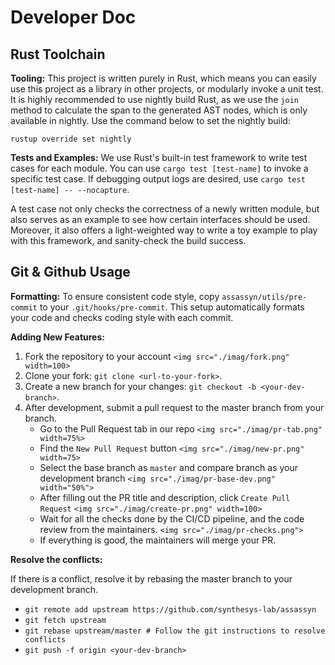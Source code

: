 # Developer Doc

## Rust Toolchain

**Tooling:** This project is written purely in Rust, which means you can easily use this
project as a library in other projects, or modularly invoke a unit test. It is highly recommended
to use nightly build Rust, as we use the `join` method to calculate the span to the generated
AST nodes, which is only available in nightly. Use the command below to set the nightly build:

````
rustup override set nightly
````

**Tests and Examples:** We use Rust's built-in test framework to write test cases for each module.
You can use `cargo test [test-name]` to invoke a specific test case. If debugging output logs are
desired, use `cargo test [test-name] -- --nocapture`.

A test case not only checks the correctness of a newly written module, but also serves as an
example to see how certain interfaces should be used. Moreover, it also offers a light-weighted
way to write a toy example to play with this framework, and sanity-check the build success.

## Git & Github Usage

**Formatting:** To ensure consistent code style, copy `assassyn/utils/pre-commit` to your
`.git/hooks/pre-commit`. This setup automatically formats your code and checks coding style with each commit.

**Adding New Features:**

1. Fork the repository to your account `<img src="./imag/fork.png" width=100>`
2. Clone your fork: `git clone <url-to-your-fork>`.
3. Create a new branch for your changes: `git checkout -b <your-dev-branch>`.
4. After development, submit a pull request to the master branch from your branch.
   - Go to the Pull Request tab in our repo `<img src="./imag/pr-tab.png" width=75%>`
   - Find the `New Pull Request` button `<img src="./imag/new-pr.png" width=75>`
   - Select the base branch as `master` and compare branch as your development branch
     `<img src="./imag/pr-base-dev.png" width="50%">`
   - After filling out the PR title and description, click `Create Pull Request` `<img src="./imag/create-pr.png" width=100>`
   - Wait for all the checks done by the CI/CD pipeline, and the code review from the maintainers. `<img src="./imag/pr-checks.png">`
   - If everything is good, the maintainers will merge your PR.

**Resolve the conflicts:**

If there is a conflict, resolve it by rebasing the master branch to your development branch.

- `git remote add upstream https://github.com/synthesys-lab/assassyn`
- `git fetch upstream`
- `git rebase upstream/master # Follow the git instructions to resolve conflicts`
- `git push -f origin <your-dev-branch>`
